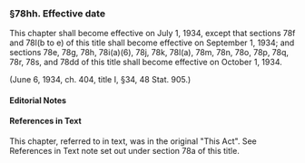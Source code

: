 ### §78hh. Effective date ###

This chapter shall become effective on July 1, 1934, except that sections 78f and 78l(b to e) of this title shall become effective on September 1, 1934; and sections 78e, 78g, 78h, 78i(a)(6), 78j, 78k, 78l(a), 78m, 78n, 78o, 78p, 78q, 78r, 78s, and 78dd of this title shall become effective on October 1, 1934.

(June 6, 1934, ch. 404, title I, §34, 48 Stat. 905.)

#### **Editorial Notes** ####

#### References in Text ####

This chapter, referred to in text, was in the original "This Act". See References in Text note set out under section 78a of this title.